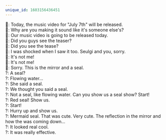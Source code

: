 ```yaml
---
unique_id: 1603156436451
---
```

:turtle:: Today, the music video for "July 7th" will be released.  
:rabbit:: Why are you making it sound like it's someone else's?  
:turtle:: Our music video is going to be released today.  
:bear:: Did you guys see the teaser?  
:rabbit:: Did you see the tease?  
:hamster:: I was shocked when I saw it too. Seulgi and you, sorry.     
:bear:: It's not me!  
:rabbit:: It's not me!  
:hamster:: Sorry. This is the mirror and a seal.   
?: A seal?  
?: Flowing water...  
?: She said a seal.  
?: We thought you said a seal.   
?: Not a seal, like flowing water. Can you show us a seal show? Start!  
?: Red seal! Show us.  
?: Start!  
?: Hurry up and show us.   
?: Mermaid seal. That was cute. Very cute. The reflection in the mirror and how the was coming down...  
?: It looked real cool.   
?: It was really effective.  